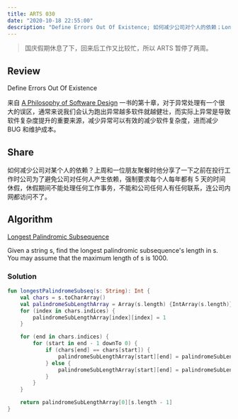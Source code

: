 ```yaml
---
title: ARTS 030
date: "2020-10-18 22:55:00"
description: "Define Errors Out Of Existence; 如何减少公司对个人的依赖；Longest Palindromic Subsequence"
---
```

> 国庆假期休息了下，回来后工作又比较忙，所以 ARTS 暂停了两周。

## Review
Define Errors Out Of Existence

来自 [A Philosophy of Software Design](https://book.douban.com/subject/30218046/) 一书的第十章，对于异常处理有一个很大的误区，通常来说我们会认为跑出异常越多软件就越健壮，而实际上异常是导致软件复杂度提升的重要来源，减少异常可以有效的减少软件复杂度，进而减少 BUG 和维护成本。

## Share
如何减少公司对某个人的依赖？上周和一位朋友聚餐时他分享了一下之前在投行工作时公司为了避免公司对任何人产生依赖，强制要求每个人每年都有 5 天的时间休假，休假期间不能处理任何工作事务，不能和公司任何人有任何联系，连公司内网都访问不了。

## Algorithm
[Longest Palindromic Subsequence](https://leetcode.com/problems/longest-palindromic-subsequence/)

Given a string s, find the longest palindromic subsequence's length in s. You may assume that the maximum length of s is 1000.

### Solution
```kotlin
fun longestPalindromeSubseq(s: String): Int {
    val chars = s.toCharArray()
    val palindromeSubLengthArray = Array(s.length) {IntArray(s.length)}
    for (index in chars.indices) {
        palindromeSubLengthArray[index][index] = 1
    }

    for (end in chars.indices) {
        for (start in end - 1 downTo 0) {
            if (chars[end] == chars[start]) {
                palindromeSubLengthArray[start][end] = palindromeSubLengthArray[start + 1][end - 1] + 2
            } else {
                palindromeSubLengthArray[start][end] = palindromeSubLengthArray[start + 1][end].coerceAtLeast(palindromeSubLengthArray[start][end - 1])
            }
        }
    }

    return palindromeSubLengthArray[0][s.length - 1]
}
```
